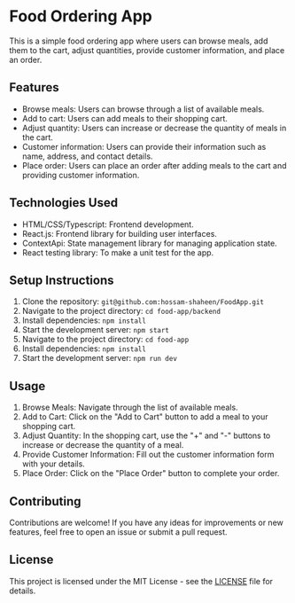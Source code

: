 # Food Ordering App

This is a simple food ordering app where users can browse meals, add them to the cart, adjust quantities, provide customer information, and place an order.

## Features

- Browse meals: Users can browse through a list of available meals.
- Add to cart: Users can add meals to their shopping cart.
- Adjust quantity: Users can increase or decrease the quantity of meals in the cart.
- Customer information: Users can provide their information such as name, address, and contact details.
- Place order: Users can place an order after adding meals to the cart and providing customer information.

## Technologies Used

- HTML/CSS/Typescript: Frontend development.
- React.js: Frontend library for building user interfaces.
- ContextApi: State management library for managing application state.
- React testing library: To make a unit test for the app.

## Setup Instructions

1. Clone the repository: `git@github.com:hossam-shaheen/FoodApp.git`
2. Navigate to the project directory: `cd food-app/backend`
3. Install dependencies: `npm install`
4. Start the development server: `npm start`
5. Navigate to the project directory: `cd food-app`
6. Install dependencies: `npm install`
7. Start the development server: `npm run dev`

## Usage

1. Browse Meals: Navigate through the list of available meals.
2. Add to Cart: Click on the "Add to Cart" button to add a meal to your shopping cart.
3. Adjust Quantity: In the shopping cart, use the "+" and "-" buttons to increase or decrease the quantity of a meal.
4. Provide Customer Information: Fill out the customer information form with your details.
5. Place Order: Click on the "Place Order" button to complete your order.

## Contributing

Contributions are welcome! If you have any ideas for improvements or new features, feel free to open an issue or submit a pull request.

## License

This project is licensed under the MIT License - see the [LICENSE](LICENSE) file for details.
